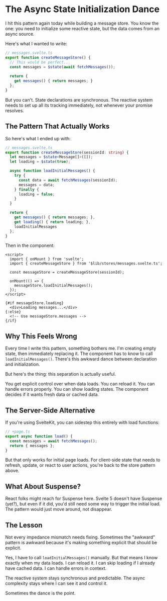 # The Async State Initialization Dance

I hit this pattern again today while building a message store. You know the one: you need to initialize some reactive state, but the data comes from an async source.

Here's what I wanted to write:

```typescript
// messages.svelte.ts
export function createMessageStore() {
  // This would be perfect...
  const messages = $state(await fetchMessages());
  
  return {
    get messages() { return messages; }
  };
}
```

But you can't. State declarations are synchronous. The reactive system needs to set up all its tracking immediately, not whenever your promise resolves.

## The Pattern That Actually Works

So here's what I ended up with:

```typescript
// messages.svelte.ts
export function createMessageStore(sessionId: string) {
  let messages = $state<Message[]>([]);
  let loading = $state(true);

  async function loadInitialMessages() {
    try {
      const data = await fetchMessages(sessionId);
      messages = data;
    } finally {
      loading = false;
    }
  }

  return {
    get messages() { return messages; },
    get loading() { return loading; },
    loadInitialMessages
  };
}
```

Then in the component:

```svelte
<script>
  import { onMount } from 'svelte';
  import { createMessageStore } from '$lib/stores/messages.svelte.ts';
  
  const messageStore = createMessageStore(sessionId);
  
  onMount(() => {
    messageStore.loadInitialMessages();
  });
</script>

{#if messageStore.loading}
  <div>Loading messages...</div>
{:else}
  <!-- Use messageStore.messages -->
{/if}
```

## Why This Feels Wrong

Every time I write this pattern, something bothers me. I'm creating empty state, then immediately replacing it. The component has to know to call `loadInitialMessages()`. There's this awkward dance between declaration and initialization.

But here's the thing: this separation is actually useful. 

You get explicit control over when data loads. You can reload it. You can handle errors properly. You can show loading states. The component decides if it wants fresh data or cached data.

## The Server-Side Alternative

If you're using SvelteKit, you can sidestep this entirely with load functions:

```typescript
// +page.ts
export async function load() {
  const messages = await fetchMessages();
  return { messages };
}
```

But that only works for initial page loads. For client-side state that needs to refresh, update, or react to user actions, you're back to the store pattern above.

## What About Suspense?

React folks might reach for Suspense here. Svelte 5 doesn't have Suspense (yet?), but even if it did, you'd still need some way to trigger the initial load. The pattern would just move around, not disappear.

## The Lesson

Not every impedance mismatch needs fixing. Sometimes the "awkward" pattern is awkward because it's making something explicit that should be explicit.

Yes, I have to call `loadInitialMessages()` manually. But that means I know exactly when my data loads. I can reload it. I can skip loading if I already have cached data. I can handle errors in context.

The reactive system stays synchronous and predictable. The async complexity stays where I can see it and control it.

Sometimes the dance is the point.